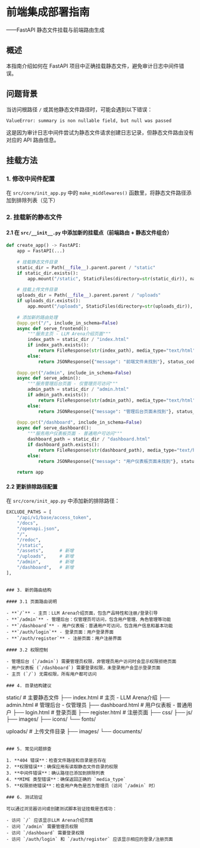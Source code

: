 # 前端集成部署指南

——FastAPI 静态文件挂载与前端路由生成

## 概述

本指南介绍如何在 FastAPI 项目中正确挂载静态文件，避免审计日志中间件错误。

## 问题背景

当访问根路径 `/` 或其他静态文件路径时，可能会遇到以下错误：
```
ValueError: summary is non nullable field, but null was passed
```

这是因为审计日志中间件尝试为静态文件请求创建日志记录，但静态文件路由没有对应的 API 路由信息。

## 挂载方法

### 1. 修改中间件配置

在 `src/core/init_app.py` 中的 `make_middlewares()` 函数里，将静态文件路径添加到排除列表（见下）

### 2. 挂载新的静态文件

#### 2.1 在 `src/__init__.py` 中添加新的挂载点（前端路由 + 静态文件组合）

```python
def create_app() -> FastAPI:
    app = FastAPI(...)
    
    # 挂载静态文件目录
    static_dir = Path(__file__).parent.parent / "static"
    if static_dir.exists():
        app.mount("/static", StaticFiles(directory=str(static_dir)), name="static")
    
    # 挂载上传文件目录
    uploads_dir = Path(__file__).parent.parent / "uploads"
    if uploads_dir.exists():
        app.mount("/uploads", StaticFiles(directory=str(uploads_dir)), name="uploads")
    
    # 添加新的路由处理
    @app.get("/", include_in_schema=False)
    async def serve_frontend():
        """服务主页 - LLM Arena介绍页面"""
        index_path = static_dir / "index.html"
        if index_path.exists():
            return FileResponse(str(index_path), media_type="text/html")
        else:
            return JSONResponse({"message": "前端文件未找到"}, status_code=404)
    
    @app.get("/admin", include_in_schema=False)
    async def serve_admin():
        """服务管理后台页面 - 仅管理员可访问"""
        admin_path = static_dir / "admin.html"
        if admin_path.exists():
            return FileResponse(str(admin_path), media_type="text/html")
        else:
            return JSONResponse({"message": "管理后台页面未找到"}, status_code=404)
    
    @app.get("/dashboard", include_in_schema=False)
    async def serve_dashboard():
        """服务用户仪表板页面 - 普通用户可访问"""
        dashboard_path = static_dir / "dashboard.html"
        if dashboard_path.exists():
            return FileResponse(str(dashboard_path), media_type="text/html")
        else:
            return JSONResponse({"message": "用户仪表板页面未找到"}, status_code=404)
    
    return app
```

#### 2.2 更新排除路径配置

在 `src/core/init_app.py` 中添加新的排除路径：

```python
EXCLUDE_PATHS = [
    "/api/v1/base/access_token",
    "/docs",
    "/openapi.json",
    "/",
    "/redoc",
    "/static",
    "/assets",      # 新增
    "/uploads",     # 新增
    "/admin",       # 新增
    "/dashboard",   # 新增
],
```
```

### 3. 新的路由结构

#### 3.1 页面路由说明

- **`/`** - 主页：LLM Arena介绍页面，包含产品特性和注册/登录引导
- **`/admin`** - 管理后台：仅管理员可访问，包含用户管理、角色管理等功能
- **`/dashboard`** - 用户仪表板：普通用户可访问，包含用户信息和基本功能
- **`/auth/login`** - 登录页面：用户登录界面
- **`/auth/register`** - 注册页面：用户注册界面

#### 3.2 权限控制

- 管理后台 (`/admin`) 需要管理员权限，非管理员用户访问时会显示权限拒绝页面
- 用户仪表板 (`/dashboard`) 需要登录权限，未登录用户会显示登录页面
- 主页 (`/`) 无需权限，所有用户都可访问

### 4. 目录结构建议

```
static/          # 主要静态文件
├── index.html   # 主页 - LLM Arena介绍
├── admin.html   # 管理后台 - 仅管理员
├── dashboard.html # 用户仪表板 - 普通用户
├── login.html   # 登录页面
├── register.html # 注册页面
├── css/
├── js/
├── images/
├── icons/
└── fonts/

uploads/         # 上传文件目录
├── images/
└── documents/
```

### 5. 常见问题排查

1. **404 错误**：检查文件路径和目录是否存在
2. **权限错误**：确保应用有读取静态文件目录的权限
3. **中间件错误**：确认路径已添加到排除列表
4. **MIME 类型错误**：确保返回正确的 `media_type`
5. **权限拒绝错误**：检查用户角色是否为管理员（访问 `/admin` 时）

### 6. 测试验证

可以通过浏览器访问或创建测试脚本验证挂载是否成功：

- 访问 `/` 应该显示LLM Arena介绍页面
- 访问 `/admin` 需要管理员权限
- 访问 `/dashboard` 需要登录权限
- 访问 `/auth/login` 和 `/auth/register` 应该显示相应的登录/注册页面

